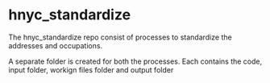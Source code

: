 # hnyc_standardize
The hnyc_standardize repo consist of processes to standardize the addresses and occupations.

A separate folder is created for both the processes. Each contains the code, input folder, workign files folder and output folder
